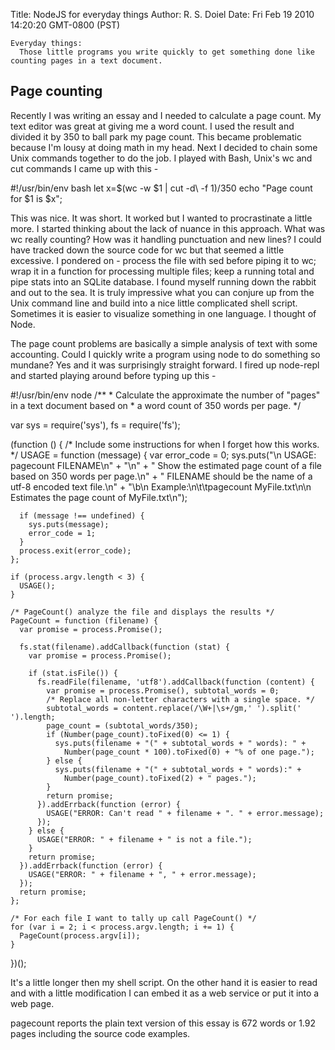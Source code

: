 Title: NodeJS for everyday things
Author: R. S. Doiel
Date: Fri Feb 19 2010 14:20:20 GMT-0800 (PST)

        
    Everyday things:
      Those little programs you write quickly to get something done like counting pages in a text document.

## Page counting ##

Recently I was writing an essay and I needed to calculate a page count.  My text editor was great at giving me a word count.  I used the result and divided it by 350 to ball park my page count.  This became problematic because I'm lousy at doing math in my head.  Next I decided to chain some Unix commands together to do the job.  I played with Bash, Unix's wc and cut commands I came up with this -


  #!/usr/bin/env bash
  let x=$(wc -w $1 | cut -d\   -f 1)/350
  echo "Page count for $1 is $x";


This was nice.  It was short.  It worked but I wanted to procrastinate a little more.  I started thinking about the lack of nuance in this approach.  What was wc really counting?  How was it handling punctuation and new lines?  I could have  tracked down the source code for wc but that seemed a little excessive.  I pondered on - process the file with sed before piping it to wc; wrap it in a function for processing multiple files; keep a running total and pipe stats into an SQLite database.  I found myself running down the rabbit and out to the sea.  It is truly impressive what you can conjure up from the Unix command line and build into a nice little complicated shell script.  Sometimes it is easier to visualize something in one language.  I thought of Node.

The page count problems are basically a simple analysis of text with some accounting.  Could I quickly write a program using node to do something so mundane?  Yes and it was surprisingly straight forward.  I fired up node-repl and started playing around before typing up this -


  #!/usr/bin/env node
  /**
    * Calculate the approximate the number of "pages" in a text document based on
    * a word count of 350 words per page.
    */

  var sys = require('sys'),
      fs = require('fs');
      
  (function () {
    /* Include some instructions for when I forget how this works. */
    USAGE = function (message) {
      var error_code = 0;
      sys.puts("\n  USAGE: pagecount FILENAME\n" +
        "\n" + "  Show the estimated page count of a file based on 350 words per page.\n" +
        "  FILENAME should be the name of a utf-8 encoded text file.\n" +
        "\b\n  Example:\n\t\tpagecount MyFile.txt\n\n  Estimates the page count of MyFile.txt\n");

      if (message !== undefined) {
        sys.puts(message);
        error_code = 1;
      }
      process.exit(error_code);
    };

    if (process.argv.length < 3) {
      USAGE();
    }
    
    /* PageCount() analyze the file and displays the results */
    PageCount = function (filename) {
      var promise = process.Promise();
      
      fs.stat(filename).addCallback(function (stat) {
        var promise = process.Promise();
        
        if (stat.isFile()) {
          fs.readFile(filename, 'utf8').addCallback(function (content) {
            var promise = process.Promise(), subtotal_words = 0;
            /* Replace all non-letter characters with a single space. */
            subtotal_words = content.replace(/\W+|\s+/gm,' ').split(' ').length;
            page_count = (subtotal_words/350);
            if (Number(page_count).toFixed(0) <= 1) {
              sys.puts(filename + "(" + subtotal_words + " words): " + 
                Number(page_count * 100).toFixed(0) + "% of one page.");
            } else {
              sys.puts(filename + "(" + subtotal_words + " words):" + 
                Number(page_count).toFixed(2) + " pages.");
            }
            return promise;
          }).addErrback(function (error) {
            USAGE("ERROR: Can't read " + filename + ". " + error.message);
          });
        } else {
          USAGE("ERROR: " + filename + " is not a file.");
        }
        return promise;
      }).addErrback(function (error) {
        USAGE("ERROR: " + filename + ", " + error.message);
      });
      return promise;
    };
    
    /* For each file I want to tally up call PageCount() */
    for (var i = 2; i < process.argv.length; i += 1) {
      PageCount(process.argv[i]);
    }
  })();


It's a little longer then my shell script. On the other hand it is easier to read and with a little modification I can embed it as a web service or put it into a web page.

pagecount reports the plain text version of this essay is 672 words or 1.92 pages including the source code examples.

